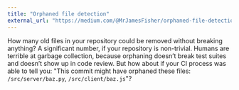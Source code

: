 ```yaml
---
title: "Orphaned file detection"
external_url: "https://medium.com/@MrJamesFisher/orphaned-file-detection-de307d96d5e1"
---
```


How many old files in your repository could be removed without breaking anything?
A significant number, if your repository is non-trivial.
Humans are terrible at garbage collection,
because orphaning doesn’t break test suites and doesn’t show up in code review.
But how about if your CI process was able to tell you:
"This commit might have orphaned these files: `/src/server/baz.py`, `/src/client/baz.js`"?
